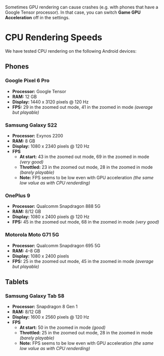 Sometimes GPU rendering can cause crashes (e.g. with phones that have a Google Tensor processor). In that case, you can switch **Game GPU Acceleration** off in the settings.

# CPU Rendering Speeds

We have tested CPU rendering on the following Android devices:

## Phones

### Google Pixel 6 Pro

- **Processor:** Google Tensor
- **RAM:** 12 GB
- **Display:** 1440 x 3120 pixels @ 120 Hz
- **FPS:** 29 in the zoomed out mode, 41 in the zoomed in mode *(average but playable)*

### Samsung Galaxy S22

- **Processor:** Exynos 2200
- **RAM:** 8 GB
- **Display:** 1080 x 2340 pixels @ 120 Hz
- **FPS**
    - **At start:** 43 in the zoomed out mode, 69 in the zoomed in mode *(very good)*
    - **Throttled:** 23 in the zoomed out mode, 28 in the zoomed in mode *(barely playable)*
    - **Note:** FPS seems to be low even with GPU acceleration *(the same low value as with CPU renderding)*

### OnePlus 9

- **Processor:** Qualcomm Snapdragon 888 5G 
- **RAM:** 8/12 GB
- **Display:** 1080 x 2400 pixels @ 120 Hz
- **FPS:** 45 in the zoomed out mode, 68 in the zoomed in mode *(very good)*

### Motorola Moto G71 5G

- **Processor:** Qualcomm Snapdragon 695 5G
- **RAM:** 4–8 GB
- **Display:** 1080 x 2400 pixels
- **FPS:** 25 in the zoomed out mode, 45 in the zoomed in mode *(average but playable)*

## Tablets

### Samsung Galaxy Tab S8

- **Processor:** Snapdragon 8 Gen 1
- **RAM:** 8/12 GB
- **Display:** 1600 x 2560 pixels @ 120 Hz
- **FPS**
    - **At start:** 50 in the zoomed in mode *(good)*
    - **Throttled:** 25 in the zoomed out mode, 28 in the zoomed in mode *(barely playable)*
    - **Note:** FPS seems to be low even with GPU acceleration *(the same low value as with CPU renderding)*
